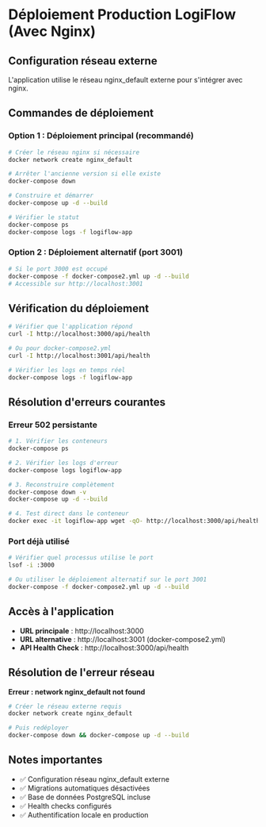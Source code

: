 # Déploiement Production LogiFlow (Avec Nginx)

## Configuration réseau externe

L'application utilise le réseau nginx_default externe pour s'intégrer avec nginx.

## Commandes de déploiement

### Option 1 : Déploiement principal (recommandé)
```bash
# Créer le réseau nginx si nécessaire
docker network create nginx_default

# Arrêter l'ancienne version si elle existe
docker-compose down

# Construire et démarrer
docker-compose up -d --build

# Vérifier le statut
docker-compose ps
docker-compose logs -f logiflow-app
```

### Option 2 : Déploiement alternatif (port 3001)
```bash
# Si le port 3000 est occupé
docker-compose -f docker-compose2.yml up -d --build
# Accessible sur http://localhost:3001
```

## Vérification du déploiement

```bash
# Vérifier que l'application répond
curl -I http://localhost:3000/api/health

# Ou pour docker-compose2.yml
curl -I http://localhost:3001/api/health

# Vérifier les logs en temps réel
docker-compose logs -f logiflow-app
```

## Résolution d'erreurs courantes

### Erreur 502 persistante
```bash
# 1. Vérifier les conteneurs
docker-compose ps

# 2. Vérifier les logs d'erreur
docker-compose logs logiflow-app

# 3. Reconstruire complètement
docker-compose down -v
docker-compose up -d --build

# 4. Test direct dans le conteneur
docker exec -it logiflow-app wget -qO- http://localhost:3000/api/health
```

### Port déjà utilisé
```bash
# Vérifier quel processus utilise le port
lsof -i :3000

# Ou utiliser le déploiement alternatif sur le port 3001
docker-compose -f docker-compose2.yml up -d --build
```

## Accès à l'application

- **URL principale** : http://localhost:3000
- **URL alternative** : http://localhost:3001 (docker-compose2.yml)
- **API Health Check** : http://localhost:3000/api/health

## Résolution de l'erreur réseau

**Erreur : network nginx_default not found**
```bash
# Créer le réseau externe requis
docker network create nginx_default

# Puis redéployer
docker-compose down && docker-compose up -d --build
```

## Notes importantes

- ✅ Configuration réseau nginx_default externe
- ✅ Migrations automatiques désactivées
- ✅ Base de données PostgreSQL incluse
- ✅ Health checks configurés
- ✅ Authentification locale en production